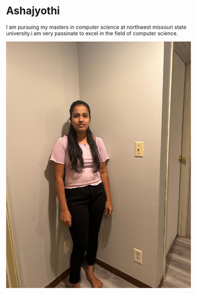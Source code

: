 # Ashajyothi
I am pursuing my masters in computer science at northwest missouri state university.i am very passinate to excel in the field of computer science.

![Aboutme](/asha%20photo.jpg)

